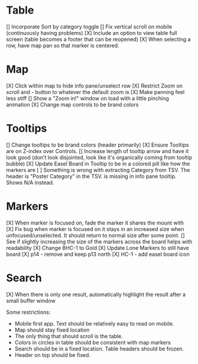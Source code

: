 # Table
[] Incorporate Sort by category toggle
[] Fix vertical scroll on mobile (continuously having problems)
[X] Include an option to view table full screen (table becomes a footer that can be reopened)
[X] When selecting a row, have map pan so that marker is centered.

# Map
[X] Click within map to hide info pane/unselect row
[X] Restrict Zoom on scroll and - button to whatever the default zoom is
[X] Make panning feel less stiff
[] Show a "Zoom in!" window on load with a little pinching animation
[X] Change map controls to be brand colors

# Tooltips
[] Change tooltips to be brand colors (header primarily)
[X] Ensure Tooltips are on Z-index over Controls.
[] Increase length of tooltip arrow and have it look good (don't look disjointed, look like it's organically coming from tooltip bubble)
[X] Update Easel Board in Tooltip to be in a colored pill like how the markers are 
[ ] Something is wrong with extracting Category from TSV. The header is "Poster Category" in the TSV. is missing in info pane tooltip. Shows N/A instead.
# Markers
[X] When marker is focused on, fade the marker it shares the mount with
[X] Fix bug when marker is focused on it stays in an increased size when unfocused/unselected. It should return to normal size after some point.
[] See if slightly increasing the size of the markers across the board helps with readability
[X] Change BHC-1 to Gold
[X] Update Lone Markers to still have board
[X] p14 - remove and keep p13 north
[X] HC-1 - add easel board icon

# Search
[X] When there is only one result, automatically highlight the result after a small buffer window

Some restrictions:
- Mobile first app. Text should be relatively easy to read on mobile.
- Map should stay fixed location
- The only thing that should scroll is the table.
- Colors in circles in table should be consistent with map markers
- Search should be in a fixed location. Table headers should be frozen.
- Header on top should be fixed.